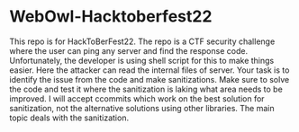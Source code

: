 # WebOwl-Hacktoberfest22
 This repo is for HackToBerFest22. The repo is a CTF security challenge where the user can ping any server and find the response code. Unfortunately, the developer is using shell script for this to make things easier. Here the attacker can read the internal files of server. Your task is to identify the issue from the code and make sanitizations. 
 Make sure to solve the code and test it where the sanitization is laking what area needs to be improved. I will accept ccommits which work on the best solution for sanitization, not the alternative solutions using other libraries. The main topic deals with the sanitization. 
